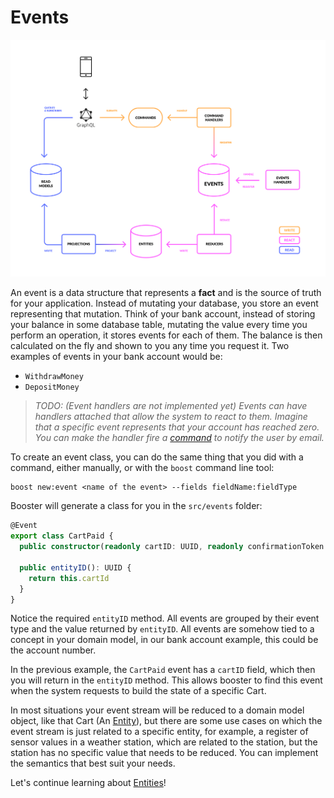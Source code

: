 # Events

![Booster architecture](../img/booster-arch.png)

An event is a data structure that represents a **fact** and is the source of truth for your application. Instead of mutating your database, you store an event representing that mutation. Think of your bank account, instead of storing your balance in some database table, mutating the value every time you perform an operation, it stores events for each of them. The balance is then calculated on the fly and shown to you any time you request it. Two examples of events in your bank account would be:

- `WithdrawMoney`
- `DepositMoney`

> _TODO: (Event handlers are not implemented yet) Events can have handlers attached that allow the system to react to them. Imagine that a specific event represents that your account has reached zero. You can make the handler fire a [command](03-commands.md) to notify the user by email._

To create an event class, you can do the same thing that you did with a command, either manually,
or with the `boost` command line tool:

```shell script
boost new:event <name of the event> --fields fieldName:fieldType
```

Booster will generate a class for you in the `src/events` folder:

```typescript
@Event
export class CartPaid {
  public constructor(readonly cartID: UUID, readonly confirmationToken: string) {}

  public entityID(): UUID {
    return this.cartId
  }
}
```

Notice the required `entityID` method. All events are grouped by their event type and the value returned by `entityID`. All events are somehow tied to a concept in your domain model, in our bank account example, this could be the account number.

In the previous example, the `CartPaid` event has a `cartID` field, which then you will return in the `entityID` method. This allows booster to find this event when the system requests to build the state of a specific Cart.

In most situations your event stream will be reduced to a domain model object, like that Cart (An [Entity](05-entities.md)), but there are some use cases on which the event stream is just related to a specific entity, for example, a register of sensor values in a weather station, which are related to the station, but the station has no specific value that needs to be reduced. You can implement the semantics that best suit your needs.

Let's continue learning about [Entities](05-entities.md)!